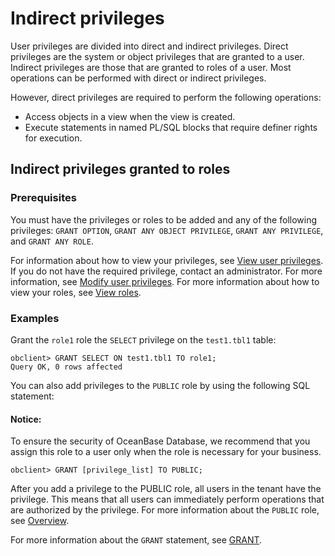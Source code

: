 # Indirect privileges

User privileges are divided into direct and indirect privileges. Direct privileges are the system or object privileges that are granted to a user. Indirect privileges are those that are granted to roles of a user. Most operations can be performed with direct or indirect privileges. 

However, direct privileges are required to perform the following operations:

* Access objects in a view when the view is created. 
* Execute statements in named PL/SQL blocks that require definer rights for execution. 

## Indirect privileges granted to roles

### Prerequisites

You must have the privileges or roles to be added and any of the following privileges: `GRANT OPTION`, `GRANT ANY OBJECT PRIVILEGE`, `GRANT ANY PRIVILEGE`, and `GRANT ANY ROLE`. 

For information about how to view your privileges, see [View user privileges](6.view-user-permissions-of-oracle-mode.md). If you do not have the required privilege, contact an administrator. For more information, see [Modify user privileges](../../../../../7.reference/2.administrator-guide/2.basic-database-management/4.manage-tenants/5.manage-users-and-permissions/2.oracle-mode/5.modify-user-permissions-of-oracle-mode.md). For more information about how to view your roles, see [View roles](../../../../../7.reference/2.administrator-guide/2.basic-database-management/4.manage-tenants/9.manage-users-and-permissions/2.oracle-mode/9.manage-roles-of-oracle-mode/6.view-roles-of-oracle-mode.md). 

### Examples

Grant the `role1` role the `SELECT` privilege on the `test1.tbl1` table: 

```shell
obclient> GRANT SELECT ON test1.tbl1 TO role1;
Query OK, 0 rows affected
```

You can also add privileges to the `PUBLIC` role by using the following SQL statement:

<main id="notice" type='notice'>
    <h4>Notice:</h4>
    <p>To ensure the security of OceanBase Database, we recommend that you assign this role to a user only when the role is necessary for your business. </p>
</main>

```shell
obclient> GRANT [privilege_list] TO PUBLIC;
```

After you add a privilege to the PUBLIC role, all users in the tenant have the privilege. This means that all users can immediately perform operations that are authorized by the privilege. For more information about the `PUBLIC` role, see [Overview](../../../../../7.reference/2.administrator-guide/2.basic-database-management/4.manage-tenants/9.manage-users-and-permissions/2.oracle-mode/9.manage-roles-of-oracle-mode/1.role-management-overview-of-oracle-mode.md). 

For more information about the `GRANT` statement, see [GRANT](../../../../../7.reference/4.development-reference/1.sql-syntax/3.common-tenant-of-oracle-mode/9.sql-statement-of-oracle-mode/3.dcl-of-oracle-mode/17.grant-of-oracle-mode.md). 

